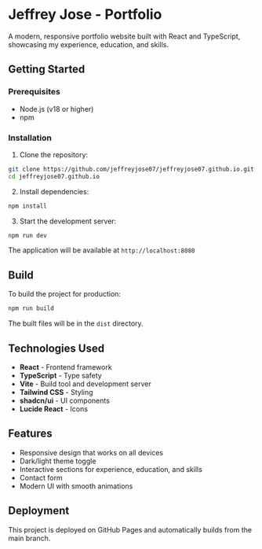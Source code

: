 # Jeffrey Jose - Portfolio

A modern, responsive portfolio website built with React and TypeScript, showcasing my experience, education, and skills.

## Getting Started

### Prerequisites

- Node.js (v18 or higher)
- npm

### Installation

1. Clone the repository:
```bash
git clone https://github.com/jeffreyjose07/jeffreyjose07.github.io.git
cd jeffreyjose07.github.io
```

2. Install dependencies:
```bash
npm install
```

3. Start the development server:
```bash
npm run dev
```

The application will be available at `http://localhost:8080`

## Build

To build the project for production:

```bash
npm run build
```

The built files will be in the `dist` directory.

## Technologies Used

- **React** - Frontend framework
- **TypeScript** - Type safety
- **Vite** - Build tool and development server
- **Tailwind CSS** - Styling
- **shadcn/ui** - UI components
- **Lucide React** - Icons

## Features

- Responsive design that works on all devices
- Dark/light theme toggle
- Interactive sections for experience, education, and skills
- Contact form
- Modern UI with smooth animations

## Deployment

This project is deployed on GitHub Pages and automatically builds from the main branch.
